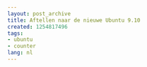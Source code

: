 ```yaml
---
layout: post_archive
title: Aftellen naar de nieuwe Ubuntu 9.10
created: 1254817496
tags:
- ubuntu
- counter
lang: nl
---
```

<script type="text/javascript" src="http://www.ubuntu.com/files/countdown/display.js"></script>
